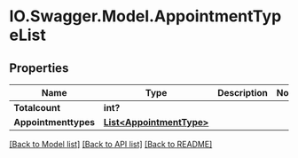 # IO.Swagger.Model.AppointmentTypeList
## Properties

Name | Type | Description | Notes
------------ | ------------- | ------------- | -------------
**Totalcount** | **int?** |  | 
**Appointmenttypes** | [**List&lt;AppointmentType&gt;**](AppointmentType.md) |  | 

[[Back to Model list]](../README.md#documentation-for-models) [[Back to API list]](../README.md#documentation-for-api-endpoints) [[Back to README]](../README.md)

